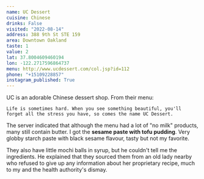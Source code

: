 ```yaml
---
name: UC Dessert
cuisine: Chinese
drinks: False
visited: "2022-08-14"
address: 388 9th St STE 159
area: Downtown Oakland
taste: 1
value: 2
lat: 37.8004609460194
lon: -122.2717596864737
menu: http://www.ucdessert.com/col.jsp?id=112
phone: "+15109228857"
instagram_published: True
---
```


UC is an adorable Chinese dessert shop. From their menu:

```Life is sometimes hard. When you see something beautiful, you'll forget all the stress you have, so comes the name UC Dessert.```

The server indicated that although the menu had a lot of "no milk" products, many still contain butter. I got the **sesame paste with tofu pudding**. Very globby starch paste with black sesame flavour, tasty but not my favorite. 

They also have little mochi balls in syrup, but he couldn't tell me the ingredients. He explained that they sourced them from an old lady nearby who refused to give up any information about her proprietary recipe, much to my and the health authority's dismay.
